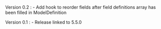 Version 0.2 : 
    - Add hook to reorder fields after field definitions array has been filled in ModelDefinition

Version 0.1 :
    - Release linked to 5.5.0